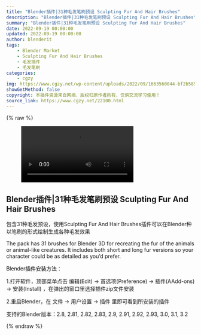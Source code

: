 ```yaml
---
title: "Blender插件|31种毛发笔刷预设 Sculpting Fur And Hair Brushes"
description: "Blender插件|31种毛发笔刷预设 Sculpting Fur And Hair Brushes"
summary: "Blender插件|31种毛发笔刷预设 Sculpting Fur And Hair Brushes"
date: 2022-09-19 00:00:00
updated: 2022-09-19 00:00:00
author: blenderit
tags: 
    - Blender Market
    - Sculpting Fur And Hair Brushes
    - 毛发插件
    - 毛发笔刷
categories:
    - cgzy
img: https://www.cgzy.net/wp-content/uploads/2022/09/1663560044-bf2b585aaeb7a04.jpg
showGetMethod: false
copyright: 本插件资源来自网络，版权归原作者所有，仅供交流学习使用！
source_link: https://www.cgzy.net/22100.html
---
```


{% raw %}
<figure class="wp-block-video aligncenter"><video controls src="https://cloud.video.taobao.com/play/u/717183932/p/1/e/6/t/1/377915690185.mp4"></video></figure><div class="wp-block-pandastudio-title"><div class="title_style_01"><h2 id="h2-0">Blender插件|31种毛发笔刷预设 Sculpting Fur And Hair Brushes</h2></div></div><p>包含31种毛发预设，使用Sculpting Fur And Hair Brushes插件可以在Blender种以笔刷的形式绘制生成各种毛发效果</p><p>The pack has 31 brushes for Blender 3D for recreating the fur of the animals or animal-like creatures. It includes both short and long fur versions so your character could be as detailed as you’d prefer.</p><p><mark style="background-color:rgba(0, 0, 0, 0)" class="has-inline-color has-vivid-red-color">Blender插件安装方法：</mark></p><p>1.打开软件，顶部菜单点击 编辑(Edit) → 首选项(Preference) → 插件(AAdd-ons) → 安装(Install) ，在弹出的窗口里选择插件zip文件安装</p><p>2.重启Blender，在 文件 → 用户设置 → 插件 里即可看到所安装的插件</p><div class="wp-block-pandastudio-tips"><div class="tip success "><p>支持的Blender版本：2.8, 2.81, 2.82, 2.83, 2.9, 2.91, 2.92, 2.93, 3.0, 3.1, 3.2</p>
</div></div>
<div style="display: none">cgzy</div>
{% endraw %}